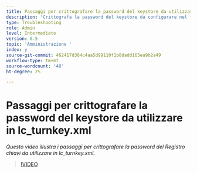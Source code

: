 ```yaml
---
title: Passaggi per crittografare la password del keystore da utilizzare in lc_turnkey.xml
description: 'Crittografa la password del keystore da configurare nel file lc_turnkey.xml '
type: Troubleshooting
role: Admin
level: Intermediate
version: 6.5
topic: 'Amministrazione '
index: y
source-git-commit: 462417d384c4aa5d99110f1b8dadd165ea9b2a49
workflow-type: tm+mt
source-wordcount: '48'
ht-degree: 2%

---
```



# Passaggi per crittografare la password del keystore da utilizzare in lc_turnkey.xml

*Questo video illustra i passaggi per crittografare la password del Registro chiavi da utilizzare in lc_turnkey.xml.*

>[!VIDEO](https://video.tv.adobe.com/v/335538?quality=9&learn=on)

